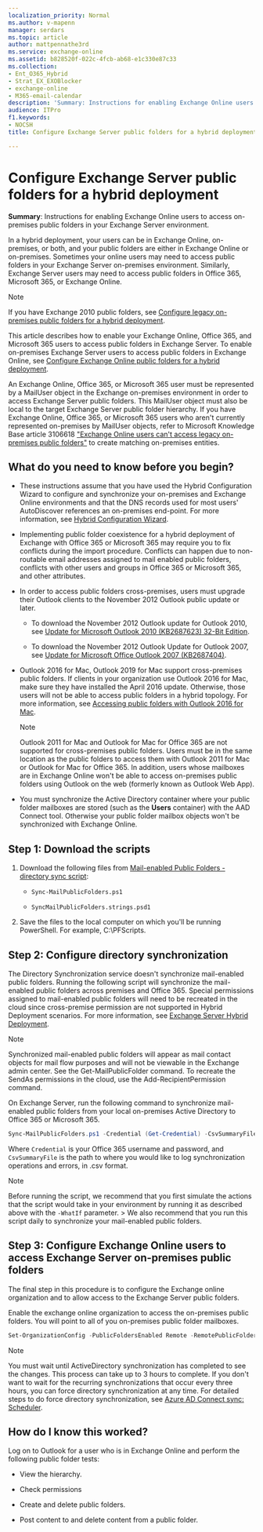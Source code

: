 ```yaml
---
localization_priority: Normal
ms.author: v-mapenn
manager: serdars
ms.topic: article
author: mattpennathe3rd
ms.service: exchange-online
ms.assetid: b828520f-022c-4fcb-ab68-e1c330e87c33
ms.collection:
- Ent_O365_Hybrid
- Strat_EX_EXOBlocker
- exchange-online
- M365-email-calendar
description: 'Summary: Instructions for enabling Exchange Online users to access on-premises public folders in your Exchange Server environment.'
audience: ITPro
f1.keywords:
- NOCSH
title: Configure Exchange Server public folders for a hybrid deployment

---
```


# Configure Exchange Server public folders for a hybrid deployment

 **Summary**: Instructions for enabling Exchange Online users to access on-premises public folders in your Exchange Server environment.

In a hybrid deployment, your users can be in Exchange Online, on-premises, or both, and your public folders are either in Exchange Online or on-premises. Sometimes your online users may need to access public folders in your Exchange Server on-premises environment. Similarly, Exchange Server users may need to access public folders in Office 365, Microsoft 365, or Exchange Online.

> [!NOTE]
> If you have Exchange 2010 public folders, see [Configure legacy on-premises public folders for a hybrid deployment](set-up-legacy-hybrid-public-folders.md).

This article describes how to enable your Exchange Online, Office 365, and Microsoft 365 users to access public folders in Exchange Server. To enable on-premises Exchange Server users to access public folders in Exchange Online, see [Configure Exchange Online public folders for a hybrid deployment](set-up-exo-hybrid-public-folders.md).

An Exchange Online, Office 365, or Microsoft 365 user must be represented by a MailUser object in the Exchange on-premises environment in order to access Exchange Server public folders. This MailUser object must also be local to the target Exchange Server public folder hierarchy. If you have Exchange Online, Office 365, or Microsoft 365 users who aren't currently represented on-premises by MailUser objects, refer to Microsoft Knowledge Base article 3106618 ["Exchange Online users can't access legacy on-premises public folders"](https://go.microsoft.com/fwlink/p/?LinkID=699451) to create matching on-premises entities.

## What do you need to know before you begin?

- These instructions assume that you have used the Hybrid Configuration Wizard to configure and synchronize your on-premises and Exchange Online environments and that the DNS records used for most users' AutoDiscover references an on-premises end-point. For more information, see [Hybrid Configuration Wizard](https://docs.microsoft.com/exchange/hybrid-configuration-wizard).

- Implementing public folder coexistence for a hybrid deployment of Exchange with Office 365 or Microsoft 365 may require you to fix conflicts during the import procedure. Conflicts can happen due to non-routable email addresses assigned to mail enabled public folders, conflicts with other users and groups in Office 365 or Microsoft 365, and other attributes.

- In order to access public folders cross-premises, users must upgrade their Outlook clients to the November 2012 Outlook public update or later.

  - To download the November 2012 Outlook update for Outlook 2010, see [Update for Microsoft Outlook 2010 (KB2687623) 32-Bit Edition](https://www.microsoft.com/download/details.aspx?id=35702).

  - To download the November 2012 Outlook Update for Outlook 2007, see [Update for Microsoft Office Outlook 2007 (KB2687404)](https://www.microsoft.com/download/details.aspx?id=35718).

- Outlook 2016 for Mac, Outlook 2019 for Mac support cross-premises public folders. If clients in your organization use Outlook 2016 for Mac, make sure they have installed the April 2016 update. Otherwise, those users will not be able to access public folders in a hybrid topology. For more information, see [Accessing public folders with Outlook 2016 for Mac](access-public-folders-with-outlook-2016-for-mac.md).

  > [!NOTE]
  > Outlook 2011 for Mac and Outlook for Mac for Office 365 are not supported for cross-premises public folders. Users must be in the same location as the public folders to access them with Outlook 2011 for Mac or Outlook for Mac for Office 365. In addition, users whose mailboxes are in Exchange Online won't be able to access on-premises public folders using Outlook on the web (formerly known as Outlook Web App).

- You must synchronize the Active Directory container where your public folder mailboxes are stored (such as the **Users** container) with the AAD Connect tool. Otherwise your public folder mailbox objects won't be synchronized with Exchange Online.

## Step 1: Download the scripts

1. Download the following files from [Mail-enabled Public Folders - directory sync script](https://www.microsoft.com/download/details.aspx?id=46381):

   - `Sync-MailPublicFolders.ps1`

   - `SyncMailPublicFolders.strings.psd1`

2. Save the files to the local computer on which you'll be running PowerShell. For example, C:\PFScripts.

## Step 2: Configure directory synchronization

The Directory Synchronization service doesn't synchronize mail-enabled public folders. Running the following script will synchronize the mail-enabled public folders across premises and Office 365. Special permissions assigned to mail-enabled public folders will need to be recreated in the cloud since cross-premise permission are not supported in Hybrid Deployment scenarios. For more information, see [Exchange Server Hybrid Deployment](https://docs.microsoft.com/exchange/exchange-hybrid).

> [!NOTE]
> Synchronized mail-enabled public folders will appear as mail contact objects for mail flow purposes and will not be viewable in the Exchange admin center. See the Get-MailPublicFolder command. To recreate the SendAs permissions in the cloud, use the Add-RecipientPermission command.

On Exchange Server, run the following command to synchronize mail-enabled public folders from your local on-premises Active Directory to Office 365 or Microsoft 365.

```PowerShell
Sync-MailPublicFolders.ps1 -Credential (Get-Credential) -CsvSummaryFile:sync_summary.csv
```

Where `Credential` is your Office 365 username and password, and `CsvSummaryFile` is the path to where you would like to log synchronization operations and errors, in .csv format.

> [!NOTE]
> Before running the script, we recommend that you first simulate the actions that the script would take in your environment by running it as described above with the `-WhatIf` parameter. > We also recommend that you run this script daily to synchronize your mail-enabled public folders.

## Step 3: Configure Exchange Online users to access Exchange Server on-premises public folders

The final step in this procedure is to configure the Exchange online organization and to allow access to the Exchange Server public folders.

Enable the exchange online organization to access the on-premises public folders. You will point to all of you on-premises public folder mailboxes.

```PowerShell
Set-OrganizationConfig -PublicFoldersEnabled Remote -RemotePublicFolderMailboxes PFMailbox1,PFMailbox2,PFMailbox3
```

> [!NOTE]
> You must wait until ActiveDirectory synchronization has completed to see the changes. This process can take up to 3 hours to complete. If you don't want to wait for the recurring synchronizations that occur every three hours, you can force directory synchronization at any time. For detailed steps to do force directory synchronization, see [Azure AD Connect sync: Scheduler](https://docs.microsoft.com/azure/active-directory/hybrid/how-to-connect-sync-feature-scheduler).

## How do I know this worked?

Log on to Outlook for a user who is in Exchange Online and perform the following public folder tests:

- View the hierarchy.

- Check permissions

- Create and delete public folders.

- Post content to and delete content from a public folder.
